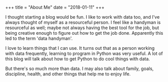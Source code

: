 +++
title = "About Me"
date = "2018-01-11"
+++

I thought starting a blog would be fun.  I like to work with data too, and I've always 
thought of myself as a resourceful person.  I feel like a handyman is resourceful as well; maybe 
not always having the best tool for the job, but being creative enough to figure out how 
to get the job done.  Apparently this led to the term 'data handyman'.

I love to learn things that I can use.  It turns out that as a person working with 
data frequently, learning to program in Python was very useful.  A lot of this blog will talk
about how to get Python to do cool things with data.  

But there's so much more than data.  I may also talk about family, goals, discipline, health, and other things 
that help me to enjoy life.

